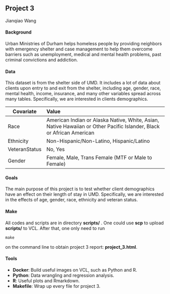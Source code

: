 ## Project 3

Jianqiao Wang

#### Background

Urban Ministries of Durham helps homeless people by providing neighbors with emergency shelter and case management to help them overcome barriers such as unemployment, medical and mental health problems, past criminal convictions and addiction.

#### Data

This dataset is from the shelter side of UMD. It includes a lot of data about clients upon entry to and exit from the shelter, including age, gender, race, mental health, income, insurance, and many other variables spread across many tables. Specifically, we are interested in clients demographics.

| Covariate     | Value                                                        |
| ------------- | :----------------------------------------------------------- |
| Race          | American Indian or Alaska Native, White, Asian, Native Hawaiian or Other Pacific Islander, Black or African American |
| Ethnicity     | Non-Hispanic/Non-Latino, Hispanic/Latino                     |
| VeteranStatus | No, Yes                                                      |
| Gender        | Female, Male, Trans Female (MTF or Male to Female)           |

#### Goals

The main purpose of this project is to test whether client demographics have an effect on their length of stay in UMD. Specifically, we are interested in the effects of age, gender, race, ethnicity and veteran status. 

#### Make

All codes and scripts are in directory **scripts/** . One could use **scp** to upload **scripts/** to VCL. After that, one only need to run

```
make
```

on the command line to obtain project 3 report: **project_3.html**. 

#### Tools

* **Docker**: Build useful images on VCL, such as Python and R.
* **Python**: Data wrangling and regression analysis.
* **R**: Useful plots and Rmarkdown.
* **Makefile**: Wrap up every file for project 3.



